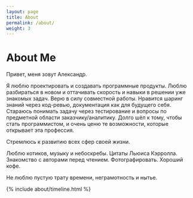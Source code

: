 ```yaml
---
layout: page
title: About
permalink: /about/
weight: 3
---
```


# **About Me**

Привет, меня зовут Александр.

Я люблю проектировать и создавать программные продукты. Люблю разбираться в новом и оттачивать скорость и навыки в решении уже знакомых задач. Верю в силу совместной работы. Нравится шаринг знаний через код-ревью, документация как для будущего себя. Стараюсь понимать задачу через тестирование и вопросы по предметной области заказчику/аналитику. Долго шёл к тому, чтобы стать программистом, и очень ценю те возможности, которые открывает эта профессия.

Стремлюсь к развитию всех сфер своей жизни.

Люблю котиков, музыку и небоскребы. Цитаты Льюиса Кэрролла. Знакомство с авторами перед чтением. Фотографировать. Хороший кофе.

Не люблю пустую трату времени, неграмотность и нытье.


<div class="row">
{% include about/timeline.html %}
</div>